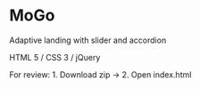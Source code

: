 # MoGo
Adaptive landing with slider and accordion


HTML 5 /
CSS 3 /
jQuery

For review: 
    1. Download zip ->
    2. Open index.html
